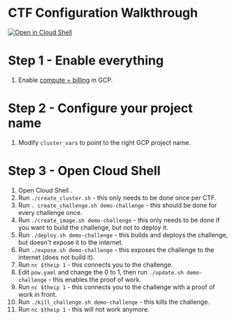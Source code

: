 # CTF Configuration Walkthrough

[![Open in Cloud Shell](https://gstatic.com/cloudssh/images/open-btn.png)](https://console.cloud.google.com/cloudshell/open?git_repo=https://github.com/sirdarckcat/35c3ctf_chals&tutorial=kubernetes/walkthrough.md)

# Step 1 - Enable everything
1. Enable [compute + billing](https://console.developers.google.com/apis/api/compute.googleapis.com/overview) in GCP.

# Step 2 - Configure your project name
1. Modify `cluster_vars` to point to the right GCP project name.
<walkthrough-editor-open-file filePath="kubernetes/cluster_vars"></walkthrough-editor-open-file>

# Step 3 - Open Cloud Shell
<walkthrough-devshell-precreate></walkthrough-devshell-precreate>
1. Open Cloud Shell <walkthrough-open-cloud-shell-button></walkthrough-open-cloud-shell-button>.
1. Run `./create_cluster.sh` - this only needs to be done once per CTF.
1. Run `. create_challenge.sh demo-challenge` - this should be done for every challenge once.
1. Run `./create_image.sh demo-challenge` - this only needs to be done if you want to build the challenge, but not to deploy it.
1. Run `./deploy.sh demo-challenge` - this builds and deploys the challenge, but doesn't expose it to the internet.
1. Run `./expose.sh demo-challenge` - this exposes the challenge to the internet (does not build it).
1. Run `nc $theip 1` - this connects you to the challenge.
1. Edit `pow.yaml` and change the 0 to 1, then run `./update.sh demo-challenge` - this enables the proof of work.
1. Run `nc $theip 1` - this connects you to the challenge with a proof of work in front.
1. Run `./kill_challenge.sh demo-challenge` - this kills the challenge.
1. Run `nc $theip 1` - this will not work anymore.
